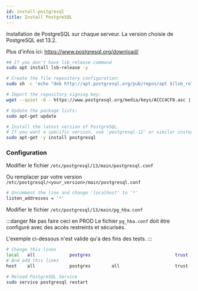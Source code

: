 ```yaml
---
id: install-postgresql
title: Install PostgreSQL
---
```


Installation de PostgreSQL sur chaque serveur.
La version choisie de PostgreSQL est 13.2.

Plus d'infos ici: https://www.postgresql.org/download/

```bash
## If you don't have lsb_release command
sudo apt install lsb-release -y

# Create the file repository configuration:
sudo sh -c 'echo "deb http://apt.postgresql.org/pub/repos/apt $(lsb_release -cs)-pgdg main" > /etc/apt/sources.list.d/pgdg.list'

# Import the repository signing key:
wget --quiet -O - https://www.postgresql.org/media/keys/ACCC4CF8.asc | sudo apt-key add -

# Update the package lists:
sudo apt-get update

# Install the latest version of PostgreSQL.
# If you want a specific version, use 'postgresql-12' or similar instead of 'postgresql':
sudo apt-get -y install postgresql
```

### Configuration
Modifier le fichier <code>/etc/postgresql/13/main/postgresql.conf</code>

Ou remplacer par votre version <code>/etc/postgresql/<your_version>/main/postgresql.conf</code>

```bash
# Uncomment the line and change 'localhost' to '*'
listen_addresses = '*'
```

Modifier le fichier <code>/etc/postgresql/13/main/pg_hba.conf</code>

:::danger Ne pas faire ceci en PROD
Le fichier <code>pg_hba.conf</code> doit être configuré avec des accès restreints et sécurisés.

L'exemple ci-dessous n'est valide qu'a des fins des tests.
:::

```bash
# Change this lines
local   all             postgres                                trust
# And add this lines
host    all             postgres        all                     trust

# Reload PostgreSQL Service
sudo service postgresql restart
```